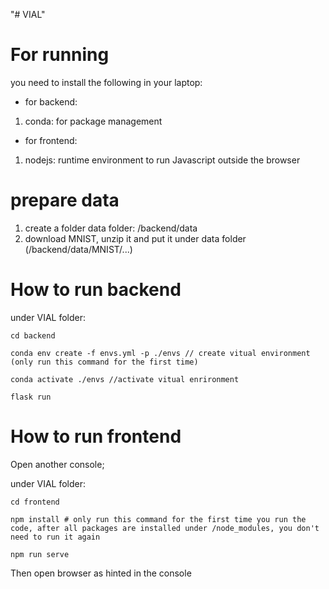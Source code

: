 "# VIAL" 

# For running

you need to install the following in your laptop:

- for backend:
1. conda: for package management

- for frontend:
1. nodejs: runtime environment to run Javascript outside the browser

# prepare data

1. create a folder data folder: /backend/data
2. download MNIST, unzip it and put it under data folder (/backend/data/MNIST/...)


# How to run backend

under VIAL folder:
```
cd backend

conda env create -f envs.yml -p ./envs // create vitual environment (only run this command for the first time)

conda activate ./envs //activate vitual enrironment

flask run
```

# How to run frontend

Open another console; 

under VIAL folder:
```
cd frontend

npm install # only run this command for the first time you run the code, after all packages are installed under /node_modules, you don't need to run it again

npm run serve
```
Then open browser as hinted in the console
